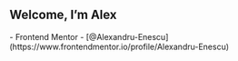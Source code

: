 <h2>Welcome, I’m Alex</h2>
- Frontend Mentor - [@Alexandru-Enescu](https://www.frontendmentor.io/profile/Alexandru-Enescu)
